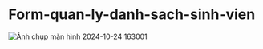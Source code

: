 # Form-quan-ly-danh-sach-sinh-vien
![Ảnh chụp màn hình 2024-10-24 163001](https://github.com/user-attachments/assets/ef085b4a-36ee-45d6-a9ff-76f1bab5e571)
